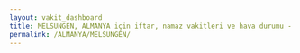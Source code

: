 ```yaml
---
layout: vakit_dashboard
title: MELSUNGEN, ALMANYA için iftar, namaz vakitleri ve hava durumu - ilçe/eyalet seç
permalink: /ALMANYA/MELSUNGEN/
---
```


<script type="text/javascript">
  var GLOBAL_COUNTRY = 'ALMANYA';
  var GLOBAL_CITY = 'MELSUNGEN';
  var GLOBAL_STATE = '';
  var lat = 72;
  var lon = 21;
</script>

